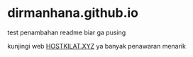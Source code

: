 # dirmanhana.github.io

test penambahan readme biar ga pusing 

kunjingi web [HOSTKILAT.XYZ](hostkilat.xyz) ya banyak penawaran menarik
